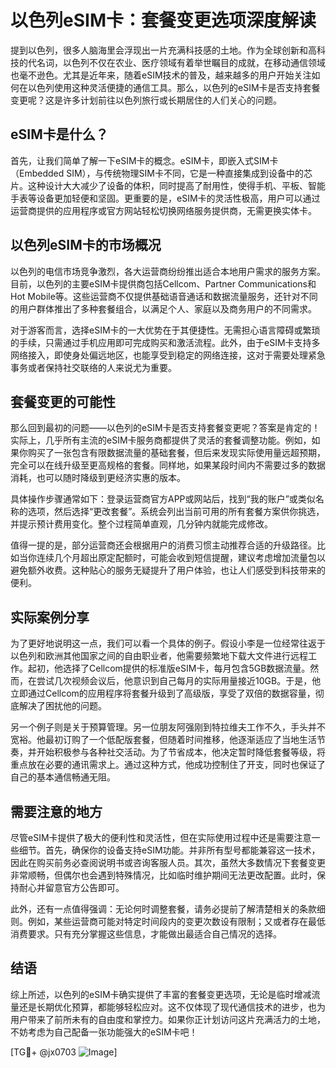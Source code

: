 # 以色列eSIM卡：套餐变更选项深度解读

提到以色列，很多人脑海里会浮现出一片充满科技感的土地。作为全球创新和高科技的代名词，以色列不仅在农业、医疗领域有着举世瞩目的成就，在移动通信领域也毫不逊色。尤其是近年来，随着eSIM技术的普及，越来越多的用户开始关注如何在以色列使用这种灵活便捷的通信工具。那么，以色列的eSIM卡是否支持套餐变更呢？这是许多计划前往以色列旅行或长期居住的人们关心的问题。

## eSIM卡是什么？

首先，让我们简单了解一下eSIM卡的概念。eSIM卡，即嵌入式SIM卡（Embedded SIM），与传统物理SIM卡不同，它是一种直接集成到设备中的芯片。这种设计大大减少了设备的体积，同时提高了耐用性，使得手机、平板、智能手表等设备更加轻便和坚固。更重要的是，eSIM卡的灵活性极高，用户可以通过运营商提供的应用程序或官方网站轻松切换网络服务提供商，无需更换实体卡。

## 以色列eSIM卡的市场概况

以色列的电信市场竞争激烈，各大运营商纷纷推出适合本地用户需求的服务方案。目前，以色列的主要eSIM卡提供商包括Cellcom、Partner Communications和Hot Mobile等。这些运营商不仅提供基础语音通话和数据流量服务，还针对不同的用户群体推出了多种套餐组合，以满足个人、家庭以及商务用户的不同需求。

对于游客而言，选择eSIM卡的一大优势在于其便捷性。无需担心语言障碍或繁琐的手续，只需通过手机应用即可完成购买和激活流程。此外，由于eSIM卡支持多网络接入，即使身处偏远地区，也能享受到稳定的网络连接，这对于需要处理紧急事务或者保持社交联络的人来说尤为重要。

## 套餐变更的可能性

那么回到最初的问题——以色列的eSIM卡是否支持套餐变更呢？答案是肯定的！实际上，几乎所有主流的eSIM卡服务商都提供了灵活的套餐调整功能。例如，如果你购买了一张包含有限数据流量的基础套餐，但后来发现实际使用量远超预期，完全可以在线升级至更高规格的套餐。同样地，如果某段时间内不需要过多的数据消耗，也可以随时降级到更经济实惠的版本。

具体操作步骤通常如下：登录运营商官方APP或网站后，找到“我的账户”或类似名称的选项，然后选择“更改套餐”。系统会列出当前可用的所有套餐方案供你挑选，并提示预计费用变化。整个过程简单直观，几分钟内就能完成修改。

值得一提的是，部分运营商还会根据用户的消费习惯主动推荐合适的升级路径。比如当你连续几个月超出原定配额时，可能会收到短信提醒，建议考虑增加流量包以避免额外收费。这种贴心的服务无疑提升了用户体验，也让人们感受到科技带来的便利。

## 实际案例分享

为了更好地说明这一点，我们可以看一个具体的例子。假设小李是一位经常往返于以色列和欧洲其他国家之间的自由职业者，他需要频繁地下载大文件进行远程工作。起初，他选择了Cellcom提供的标准版eSIM卡，每月包含5GB数据流量。然而，在尝试几次视频会议后，他意识到自己每月的实际用量接近10GB。于是，他立即通过Cellcom的应用程序将套餐升级到了高级版，享受了双倍的数据容量，彻底解决了困扰他的问题。

另一个例子则是关于预算管理。另一位朋友阿强刚到特拉维夫工作不久，手头并不宽裕。他最初订购了一个低配版套餐，但随着时间推移，他逐渐适应了当地生活节奏，并开始积极参与各种社交活动。为了节省成本，他决定暂时降低套餐等级，将重点放在必要的通讯需求上。通过这种方式，他成功控制住了开支，同时也保证了自己的基本通信畅通无阻。

## 需要注意的地方

尽管eSIM卡提供了极大的便利性和灵活性，但在实际使用过程中还是需要注意一些细节。首先，确保你的设备支持eSIM功能。并非所有型号都能兼容这一技术，因此在购买前务必查阅说明书或咨询客服人员。其次，虽然大多数情况下套餐变更非常顺畅，但偶尔也会遇到特殊情况，比如临时维护期间无法更改配置。此时，保持耐心并留意官方公告即可。

此外，还有一点值得强调：无论何时调整套餐，请务必提前了解清楚相关的条款细则。例如，某些运营商可能对特定时间段内的变更次数设有限制；又或者存在最低消费要求。只有充分掌握这些信息，才能做出最适合自己情况的选择。

## 结语

综上所述，以色列的eSIM卡确实提供了丰富的套餐变更选项，无论是临时增减流量还是长期优化预算，都能够轻松应对。这不仅体现了现代通信技术的进步，也为用户带来了前所未有的自由度和掌控力。如果你正计划访问这片充满活力的土地，不妨考虑为自己配备一张功能强大的eSIM卡吧！

[TG💪+ @jx0703 ![Image](https://github.com/user-attachments/assets/dbca1d08-cadb-493c-b0ec-ad6f7a83f270)]